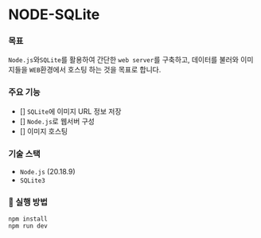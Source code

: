 # NODE-SQLite

### 목표

`Node.js`와`SQLite`를 활용하여 간단한 `web server`를 구축하고,
데이터를 불러와 이미지들을 `WEB`환경에서 호스팅 하는 것을 목표로 합니다.

### 주요 기능

- [] `SQLite`에 이미지 URL 정보 저장
- [] `Node.js`로 웹서버 구성
- [] 이미지 호스팅

### 기술 스택

- `Node.js` (20.18.9)
- `SQLite3`

### 🚀 실행 방법

```
npm install
npm run dev
```
